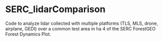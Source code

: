 # SERC_lidarComparison
Code to analyze lidar collected with multiple platforms (TLS, MLS, drone, airplane, GEDI) over a common test area in ha 4 of the SERC ForestGEO Forest Dynamics Plot.
